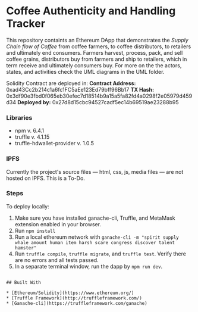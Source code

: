# Coffee Authenticity and Handling Tracker

This repository containts an Ethereum DApp that demonstrates the _Supply Chain flow of Coffee_ from coffee farmers, to coffee distributors, to retailers and ultimately end consumers. Farmers harvest, process, pack, and sell coffee grains, distributors buy from farmers and ship to retailers, which in term receive and ultimately consumers buy. For more on the the actors, states, and activities check the UML diagrams in the UML folder.

Solidity Contract are deployed in:
__Contract Address:__ 0xad43Cc2b214c1a6fc1FC5aEe123Ed79bff96Bb17
__TX Hash:__ 0x3df90e3fbd0f065eb30efec7d18514b9a15a5fa82fd4a0298f2e05979d459d34
__Deployed by:__ 0x27d8d15cbc94527cadf5ec14b69519ae23288b95

### Libraries
  - npm v. 6.4.1
  - truffle v. 4.1.15
  - truffle-hdwallet-provider v. 1.0.5

### IPFS

Currently the project's source files — html, css, js, media files — are not hosted on IPFS.
This is a To-Do. 

### Steps

To deploy locally:
1. Make sure you have installed ganache-cli, Truffle, and MetaMask extension enabled in your browser.
2. Run `npm install`
3. Run a local ethereum network with `ganache-cli -m "spirit supply whale amount human item harsh scare congress discover talent hamster"`
4. Run `truffle compile`, `truffle migrate`, and `truffle test`. Verify there are no errors and all tests passed. 
5. In a separate terminal window, run the dapp by `npm run dev`.
```

## Built With

* [Ethereum/Solidity](https://www.ethereum.org/)
* [Truffle Framework](http://truffleframework.com/)
* [Ganache-cli](https://truffleframework.com/ganache)


